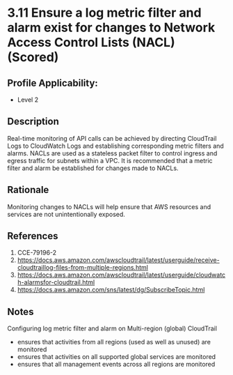 # 3.11 Ensure a log metric filter and alarm exist for changes to Network Access Control Lists (NACL) (Scored)

## Profile Applicability:

- Level 2

## Description

Real-time monitoring of API calls can be achieved by directing CloudTrail Logs to CloudWatch Logs and establishing corresponding metric filters and alarms. NACLs are used as a stateless packet filter to control ingress and egress traffic for subnets within a VPC. It is recommended that a metric filter and alarm be established for changes made to NACLs.

## Rationale

Monitoring changes to NACLs will help ensure that AWS resources and services are not unintentionally exposed.

## References

1. CCE-79196-2
2. https://docs.aws.amazon.com/awscloudtrail/latest/userguide/receive-cloudtraillog-files-from-multiple-regions.html
3. https://docs.aws.amazon.com/awscloudtrail/latest/userguide/cloudwatch-alarmsfor-cloudtrail.html
4. https://docs.aws.amazon.com/sns/latest/dg/SubscribeTopic.html

## Notes

Configuring log metric filter and alarm on Multi-region (global) CloudTrail
- ensures that activities from all regions (used as well as unused) are monitored
- ensures that activities on all supported global services are monitored
- ensures that all management events across all regions are monitored